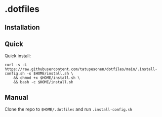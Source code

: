 # .dotfiles

## Installation
## Quick
Quick install:
```console
curl -s -L https://raw.githubusercontent.com/tatupesonen/dotfiles/main/.install-config.sh -o $HOME/install.sh \
	&& chmod +x $HOME/install.sh \
	&& bash -c $HOME/install.sh
```
## Manual
Clone the repo to `$HOME/.dotfiles` and run `.install-config.sh`
